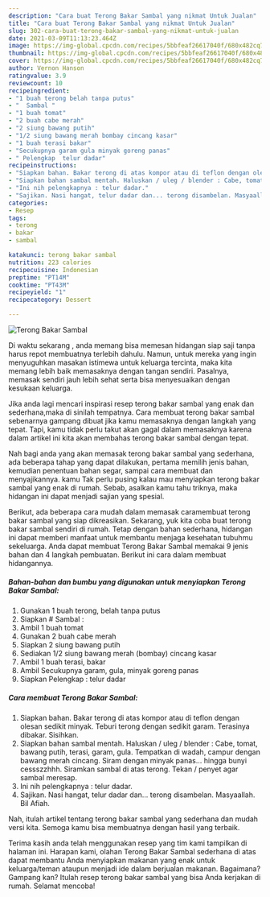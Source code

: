 ```yaml
---
description: "Cara buat Terong Bakar Sambal yang nikmat Untuk Jualan"
title: "Cara buat Terong Bakar Sambal yang nikmat Untuk Jualan"
slug: 302-cara-buat-terong-bakar-sambal-yang-nikmat-untuk-jualan
date: 2021-03-09T11:13:23.464Z
image: https://img-global.cpcdn.com/recipes/5bbfeaf26617040f/680x482cq70/terong-bakar-sambal-foto-resep-utama.jpg
thumbnail: https://img-global.cpcdn.com/recipes/5bbfeaf26617040f/680x482cq70/terong-bakar-sambal-foto-resep-utama.jpg
cover: https://img-global.cpcdn.com/recipes/5bbfeaf26617040f/680x482cq70/terong-bakar-sambal-foto-resep-utama.jpg
author: Vernon Hanson
ratingvalue: 3.9
reviewcount: 10
recipeingredient:
- "1 buah terong belah tanpa putus"
- "  Sambal "
- "1 buah tomat"
- "2 buah cabe merah"
- "2 siung bawang putih"
- "1/2 siung bawang merah bombay cincang kasar"
- "1 buah terasi bakar"
- "Secukupnya garam gula minyak goreng panas"
- " Pelengkap  telur dadar"
recipeinstructions:
- "Siapkan bahan. Bakar terong di atas kompor atau di teflon dengan olesan sedikit minyak. Teburi terong dengan sedikit garam. Terasinya dibakar. Sisihkan."
- "Siapkan bahan sambal mentah. Haluskan / uleg / blender : Cabe, tomat, bawang putih, terasi, garam, gula. Tempatkan di wadah, campur dengan bawang merah cincang. Siram dengan minyak panas... hingga bunyi cessszzhhh. Siramkan sambal di atas terong. Tekan / penyet agar sambal meresap."
- "Ini nih pelengkapnya : telur dadar."
- "Sajikan. Nasi hangat, telur dadar dan... terong disambelan. Masyaallah. Bil Afiah."
categories:
- Resep
tags:
- terong
- bakar
- sambal

katakunci: terong bakar sambal 
nutrition: 223 calories
recipecuisine: Indonesian
preptime: "PT14M"
cooktime: "PT43M"
recipeyield: "1"
recipecategory: Dessert

---
```



![Terong Bakar Sambal](https://img-global.cpcdn.com/recipes/5bbfeaf26617040f/680x482cq70/terong-bakar-sambal-foto-resep-utama.jpg)

Di waktu  sekarang , anda memang bisa memesan hidangan siap saji tanpa harus repot membuatnya terlebih dahulu. Namun, untuk mereka yang ingin menyuguhkan masakan istimewa untuk keluarga tercinta, maka kita memang lebih baik memasaknya dengan tangan sendiri. Pasalnya, memasak sendiri jauh lebih sehat serta bisa menyesuaikan dengan kesukaan keluarga.

Jika anda lagi mencari inspirasi resep terong bakar sambal yang enak dan sederhana,maka di sinilah tempatnya. Cara membuat terong bakar sambal  sebenarnya gampang dibuat jika kamu memasaknya dengan langkah yang tepat. Tapi, kamu tidak perlu takut akan gagal dalam memasaknya 
karena dalam artikel ini kita akan membahas terong bakar sambal dengan tepat.  



Nah bagi anda yang akan memasak terong bakar sambal yang sederhana, ada beberapa tahap yang dapat dilakukan, pertama memilih jenis bahan, kemudian penentuan bahan segar, sampai cara membuat dan menyajikannya. kamu Tak perlu pusing kalau mau menyiapkan terong bakar sambal yang enak di rumah. Sebab, asalkan kamu  tahu triknya, maka hidangan ini dapat menjadi sajian yang spesial.

Berikut, ada beberapa cara mudah dalam memasak caramembuat terong bakar sambal yang siap dikreasikan. Sekarang, yuk kita coba buat terong bakar sambal sendiri di rumah. Tetap dengan bahan sederhana, hidangan ini dapat memberi manfaat untuk membantu menjaga kesehatan tubuhmu sekeluarga. Anda dapat membuat Terong Bakar Sambal memakai 9 jenis bahan dan 4 langkah pembuatan. Berikut ini cara dalam membuat hidangannya.

<!--inarticleads1-->

##### Bahan-bahan dan bumbu yang digunakan untuk menyiapkan Terong Bakar Sambal:

1. Gunakan 1 buah terong, belah tanpa putus
1. Siapkan  # Sambal :
1. Ambil 1 buah tomat
1. Gunakan 2 buah cabe merah
1. Siapkan 2 siung bawang putih
1. Sediakan 1/2 siung bawang merah (bombay) cincang kasar
1. Ambil 1 buah terasi, bakar
1. Ambil Secukupnya garam, gula, minyak goreng panas
1. Siapkan  Pelengkap : telur dadar




<!--inarticleads2-->

##### Cara membuat Terong Bakar Sambal:

1. Siapkan bahan. Bakar terong di atas kompor atau di teflon dengan olesan sedikit minyak. Teburi terong dengan sedikit garam. Terasinya dibakar. Sisihkan.
1. Siapkan bahan sambal mentah. Haluskan / uleg / blender : Cabe, tomat, bawang putih, terasi, garam, gula. Tempatkan di wadah, campur dengan bawang merah cincang. Siram dengan minyak panas... hingga bunyi cessszzhhh. Siramkan sambal di atas terong. Tekan / penyet agar sambal meresap.
1. Ini nih pelengkapnya : telur dadar.
1. Sajikan. Nasi hangat, telur dadar dan... terong disambelan. Masyaallah. Bil Afiah.




Nah, itulah artikel tentang  terong bakar sambal  yang sederhana dan mudah versi kita. Semoga kamu bisa membuatnya dengan hasil yang terbaik. 

Terima kasih anda telah menggunakan resep yang tim kami tampilkan di halaman ini. Harapan kami, olahan  Terong Bakar Sambal sederhana di atas dapat membantu Anda menyiapkan makanan yang enak untuk keluarga/teman ataupun menjadi ide dalam berjualan makanan. Bagaimana? Gampang kan? Itulah resep terong bakar sambal yang bisa Anda kerjakan di rumah. Selamat mencoba!

